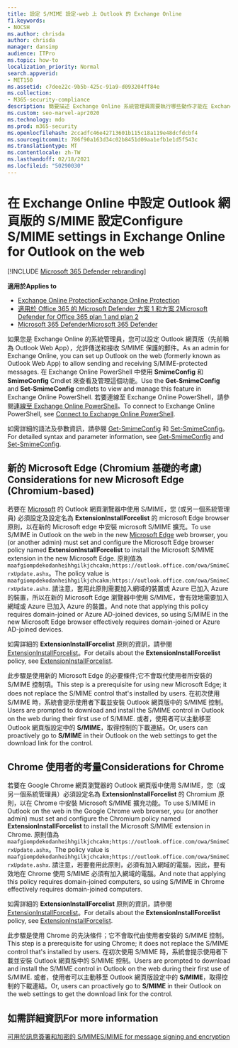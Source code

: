```yaml
---
title: 設定 S/MIME 設定-web 上 Outlook 的 Exchange Online
f1.keywords:
- NOCSH
ms.author: chrisda
author: chrisda
manager: dansimp
audience: ITPro
ms.topic: how-to
localization_priority: Normal
search.appverid:
- MET150
ms.assetid: c7dee22c-9b5b-425c-91a9-d093204ff84e
ms.collection:
- M365-security-compliance
description: 簡要描述 Exchange Online 系統管理員需要執行哪些動作才能在 Exchange Online 的 Outlook 網頁版中查看和設定 S/MIME 設定。
ms.custom: seo-marvel-apr2020
ms.technology: mdo
ms.prod: m365-security
ms.openlocfilehash: 2ccadfc46e42713601b115c18a119e48dcfdcbf4
ms.sourcegitcommit: 786f90a163d34c02b8451d09aa1efb1e1d5f543c
ms.translationtype: MT
ms.contentlocale: zh-TW
ms.lasthandoff: 02/18/2021
ms.locfileid: "50290030"
---
```

# <a name="configure-smime-settings-in-exchange-online-for-outlook-on-the-web"></a><span data-ttu-id="26acc-103">在 Exchange Online 中設定 Outlook 網頁版的 S/MIME 設定</span><span class="sxs-lookup"><span data-stu-id="26acc-103">Configure S/MIME settings in Exchange Online for Outlook on the web</span></span>

[!INCLUDE [Microsoft 365 Defender rebranding](../includes/microsoft-defender-for-office.md)]

<span data-ttu-id="26acc-104">**適用於**</span><span class="sxs-lookup"><span data-stu-id="26acc-104">**Applies to**</span></span>
- [<span data-ttu-id="26acc-105">Exchange Online Protection</span><span class="sxs-lookup"><span data-stu-id="26acc-105">Exchange Online Protection</span></span>](exchange-online-protection-overview.md)
- [<span data-ttu-id="26acc-106">適用於 Office 365 的 Microsoft Defender 方案 1 和方案 2</span><span class="sxs-lookup"><span data-stu-id="26acc-106">Microsoft Defender for Office 365 plan 1 and plan 2</span></span>](office-365-atp.md)
- [<span data-ttu-id="26acc-107">Microsoft 365 Defender</span><span class="sxs-lookup"><span data-stu-id="26acc-107">Microsoft 365 Defender</span></span>](../mtp/microsoft-threat-protection.md)

<span data-ttu-id="26acc-108">如果您是 Exchange Online 的系統管理員，您可以設定 Outlook 網頁版（先前稱為 Outlook Web App），允許傳送和接收 S/MIME 保護的郵件。</span><span class="sxs-lookup"><span data-stu-id="26acc-108">As an admin for Exchange Online, you can set up Outlook on the web (formerly known as Outlook Web App) to allow sending and receiving S/MIME-protected messages.</span></span> <span data-ttu-id="26acc-109">在 Exchange Online PowerShell 中使用 **SmimeConfig** 和 **SmimeConfig** Cmdlet 來查看及管理這個功能。</span><span class="sxs-lookup"><span data-stu-id="26acc-109">Use the **Get-SmimeConfig** and **Set-SmimeConfig** cmdlets to view and manage this feature in Exchange Online PowerShell.</span></span> <span data-ttu-id="26acc-110">若要連線至 Exchange Online PowerShell，請參閱[連線至 Exchange Online PowerShell](https://docs.microsoft.com/powershell/exchange/connect-to-exchange-online-powershell)。</span><span class="sxs-lookup"><span data-stu-id="26acc-110">To connect to Exchange Online PowerShell, see [Connect to Exchange Online PowerShell](https://docs.microsoft.com/powershell/exchange/connect-to-exchange-online-powershell).</span></span>

<span data-ttu-id="26acc-111">如需詳細的語法及參數資訊，請參閱 [Get-SmimeConfig](https://docs.microsoft.com/powershell/module/exchange/get-smimeconfig) 和 [Set-SmimeConfig](https://docs.microsoft.com/powershell/module/exchange/set-smimeconfig)。</span><span class="sxs-lookup"><span data-stu-id="26acc-111">For detailed syntax and parameter information, see [Get-SmimeConfig](https://docs.microsoft.com/powershell/module/exchange/get-smimeconfig) and [Set-SmimeConfig](https://docs.microsoft.com/powershell/module/exchange/set-smimeconfig).</span></span>

## <a name="considerations-for-new-microsoft-edge-chromium-based"></a><span data-ttu-id="26acc-112">新的 Microsoft Edge (Chromium 基礎的考慮) </span><span class="sxs-lookup"><span data-stu-id="26acc-112">Considerations for new Microsoft Edge (Chromium-based)</span></span>

<span data-ttu-id="26acc-113">若要在 [Microsoft](https://www.microsoft.com/windows/microsoft-edge) 的 Outlook 網頁瀏覽器中使用 S/MIME，您 (或另一個系統管理員) 必須設定及設定名為 **ExtensionInstallForcelist** 的 microsoft Edge browser 原則，以在新的 Microsoft edge 中安裝 microsoft S/MIME 擴充。</span><span class="sxs-lookup"><span data-stu-id="26acc-113">To use S/MIME in Outlook on the web in the new [Microsoft Edge](https://www.microsoft.com/windows/microsoft-edge) web browser, you (or another admin) must set and configure the Microsoft Edge browser policy named **ExtensionInstallForcelist** to install the Microsoft S/MIME extension in the new Microsoft Edge.</span></span> <span data-ttu-id="26acc-114">原則值為 `maafgiompdekodanheihhgilkjchcakm;https://outlook.office.com/owa/SmimeCrxUpdate.ashx`。</span><span class="sxs-lookup"><span data-stu-id="26acc-114">The policy value is `maafgiompdekodanheihhgilkjchcakm;https://outlook.office.com/owa/SmimeCrxUpdate.ashx`.</span></span> <span data-ttu-id="26acc-115">請注意，套用此原則需要加入網域的裝置或 Azure 已加入 Azure 的裝置，所以在新的 Microsoft Edge 瀏覽器中使用 S/MIME，會有效地需要加入網域或 Azure 已加入 Azure 的裝置。</span><span class="sxs-lookup"><span data-stu-id="26acc-115">And note that applying this policy requires domain-joined or Azure AD-joined devices, so using S/MIME in the new Microsoft Edge browser effectively requires domain-joined or Azure AD-joined devices.</span></span>

<span data-ttu-id="26acc-116">如需詳細的 **ExtensionInstallForcelist** 原則的資訊，請參閱 [ExtensionInstallForcelist](https://docs.microsoft.com/DeployEdge/microsoft-edge-policies#extensioninstallforcelist)。</span><span class="sxs-lookup"><span data-stu-id="26acc-116">For details about the **ExtensionInstallForcelist** policy, see [ExtensionInstallForcelist](https://docs.microsoft.com/DeployEdge/microsoft-edge-policies#extensioninstallforcelist).</span></span>

<span data-ttu-id="26acc-117">此步驟是使用新的 Microsoft Edge 的必要條件;它不會取代使用者所安裝的 S/MIME 控制項。</span><span class="sxs-lookup"><span data-stu-id="26acc-117">This step is a prerequisite for using new Microsoft Edge; it does not replace the S/MIME control that's installed by users.</span></span> <span data-ttu-id="26acc-118">在初次使用 S/MIME 時，系統會提示使用者下載並安裝 Outlook 網頁版中的 S/MIME 控制。</span><span class="sxs-lookup"><span data-stu-id="26acc-118">Users are prompted to download and install the S/MIME control in Outlook on the web during their first use of S/MIME.</span></span> <span data-ttu-id="26acc-119">或者，使用者可以主動移至 Outlook 網頁版設定中的 **S/MIME**，取得控制的下載連結。</span><span class="sxs-lookup"><span data-stu-id="26acc-119">Or, users can proactively go to **S/MIME** in their Outlook on the web settings to get the download link for the control.</span></span>

## <a name="considerations-for-chrome"></a><span data-ttu-id="26acc-120">Chrome 使用者的考量</span><span class="sxs-lookup"><span data-stu-id="26acc-120">Considerations for Chrome</span></span>

<span data-ttu-id="26acc-121">若要在 Google Chrome 網頁瀏覽器的 Outlook 網頁版中使用 S/MIME，您（或另一個系統管理員）必須設定名為 **ExtensionInstallForcelist** 的 Chromium 原則，以在 Chrome 中安裝 Microsoft S/MIME 擴充功能。</span><span class="sxs-lookup"><span data-stu-id="26acc-121">To use S/MIME in Outlook on the web in the Google Chrome web browser, you (or another admin) must set and configure the Chromium policy named **ExtensionInstallForcelist** to install the Microsoft S/MIME extension in Chrome.</span></span> <span data-ttu-id="26acc-122">原則值為 `maafgiompdekodanheihhgilkjchcakm;https://outlook.office.com/owa/SmimeCrxUpdate.ashx`。</span><span class="sxs-lookup"><span data-stu-id="26acc-122">The policy value is `maafgiompdekodanheihhgilkjchcakm;https://outlook.office.com/owa/SmimeCrxUpdate.ashx`.</span></span> <span data-ttu-id="26acc-123">請注意，若要套用此原則，必須有加入網域的電腦，因此，要有效地在 Chrome 使用 S/MIME 必須有加入網域的電腦。</span><span class="sxs-lookup"><span data-stu-id="26acc-123">And note that applying this policy requires domain-joined computers, so using S/MIME in Chrome effectively requires domain-joined computers.</span></span>

<span data-ttu-id="26acc-124">如需詳細的 **ExtensionInstallForcelist** 原則的資訊，請參閱 [ExtensionInstallForcelist](https://cloud.google.com/docs/chrome-enterprise/policies/?policy=ExtensionInstallForcelist)。</span><span class="sxs-lookup"><span data-stu-id="26acc-124">For details about the **ExtensionInstallForcelist** policy, see [ExtensionInstallForcelist](https://cloud.google.com/docs/chrome-enterprise/policies/?policy=ExtensionInstallForcelist).</span></span>

<span data-ttu-id="26acc-125">此步驟是使用 Chrome 的先決條件；它不會取代由使用者安裝的 S/MIME 控制。</span><span class="sxs-lookup"><span data-stu-id="26acc-125">This step is a prerequisite for using Chrome; it does not replace the S/MIME control that's installed by users.</span></span> <span data-ttu-id="26acc-126">在初次使用 S/MIME 時，系統會提示使用者下載並安裝 Outlook 網頁版中的 S/MIME 控制。</span><span class="sxs-lookup"><span data-stu-id="26acc-126">Users are prompted to download and install the S/MIME control in Outlook on the web during their first use of S/MIME.</span></span> <span data-ttu-id="26acc-127">或者，使用者可以主動移至 Outlook 網頁版設定中的 **S/MIME**，取得控制的下載連結。</span><span class="sxs-lookup"><span data-stu-id="26acc-127">Or, users can proactively go to **S/MIME** in their Outlook on the web settings to get the download link for the control.</span></span>

## <a name="for-more-information"></a><span data-ttu-id="26acc-128">如需詳細資訊</span><span class="sxs-lookup"><span data-stu-id="26acc-128">For more information</span></span>

[<span data-ttu-id="26acc-129">可用於訊息簽署和加密的 S/MIME</span><span class="sxs-lookup"><span data-stu-id="26acc-129">S/MIME for message signing and encryption</span></span>](s-mime-for-message-signing-and-encryption.md)
